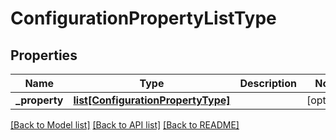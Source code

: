 # ConfigurationPropertyListType

## Properties
Name | Type | Description | Notes
------------ | ------------- | ------------- | -------------
**_property** | [**list[ConfigurationPropertyType]**](ConfigurationPropertyType.md) |  | [optional] 

[[Back to Model list]](../README.md#documentation-for-models) [[Back to API list]](../README.md#documentation-for-api-endpoints) [[Back to README]](../README.md)


